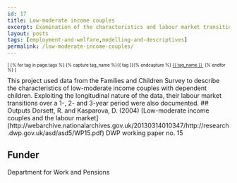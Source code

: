 ```yaml
---
id: 17
title: Low-moderate income couples
excerpt: Examination of the characteristics and labour market transitions of low-income couples with children
layout: posts
tags: [employment-and-welfare,modelling-and-descriptives]
permalink: /low-moderate-income-couples/
---
```

<div>
  <p style="font-size:.7em;">
    [
    {% for tag in page.tags %}
      {% capture tag_name %}{{ tag }}{% endcapture %}
      <a href="/{{ tag_name }}"><nobr>{{ tag_name }}</nobr>&nbsp;</a>
    {% endfor %}
    ]
  </p>
</div>
This project used data from the Families and Children Survey to describe the characteristics of low-moderate income couples with dependent children.  Exploiting the longitudinal nature of the data, their labour market transitions over a 1-, 2- and 3-year period were also documented.  
## Outputs
Dorsett, R. and Kasparova, D. (2004) [Low-moderate income couples and the labour market](http://webarchive.nationalarchives.gov.uk/20130314010347/http://research.dwp.gov.uk/asd/asd5/WP15.pdf) DWP working paper no. 15

## Funder
Department for Work and Pensions
